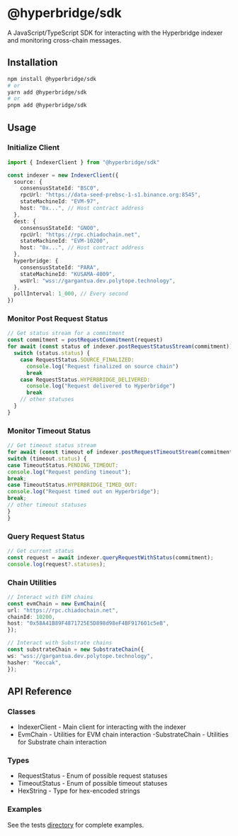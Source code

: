 # @hyperbridge/sdk

A JavaScript/TypeScript SDK for interacting with the Hyperbridge indexer and monitoring cross-chain messages.

## Installation

```bash
npm install @hyperbridge/sdk
# or
yarn add @hyperbridge/sdk
# or
pnpm add @hyperbridge/sdk
```

## Usage

### Initialize Client

```ts
import { IndexerClient } from "@hyperbridge/sdk"

const indexer = new IndexerClient({
  source: {
    consensusStateId: "BSC0",
    rpcUrl: "https://data-seed-prebsc-1-s1.binance.org:8545",
    stateMachineId: "EVM-97",
    host: "0x...", // Host contract address
  },
  dest: {
    consensusStateId: "GNO0",
    rpcUrl: "https://rpc.chiadochain.net",
    stateMachineId: "EVM-10200",
    host: "0x...", // Host contract address
  },
  hyperbridge: {
    consensusStateId: "PARA",
    stateMachineId: "KUSAMA-4009",
    wsUrl: "wss://gargantua.dev.polytope.technology",
  },
  pollInterval: 1_000, // Every second
})
```

### Monitor Post Request Status

```ts
// Get status stream for a commitment
const commitment = postRequestCommitment(request)
for await (const status of indexer.postRequestStatusStream(commitment)) {
  switch (status.status) {
    case RequestStatus.SOURCE_FINALIZED:
      console.log("Request finalized on source chain")
      break
    case RequestStatus.HYPERBRIDGE_DELIVERED:
      console.log("Request delivered to Hyperbridge")
      break
    // other statuses
  }
}
```

### Monitor Timeout Status
```ts
// Get timeout status stream
for await (const timeout of indexer.postRequestTimeoutStream(commitment)) {
switch (timeout.status) {
case TimeoutStatus.PENDING_TIMEOUT:
console.log("Request pending timeout");
break;
case TimeoutStatus.HYPERBRIDGE_TIMED_OUT:
console.log("Request timed out on Hyperbridge");
break;
// other timeout statuses
}
}
```

### Query Request Status
```ts
// Get current status
const request = await indexer.queryRequestWithStatus(commitment);
console.log(request?.statuses);
```

### Chain Utilities
```ts
// Interact with EVM chains
const evmChain = new EvmChain({
url: "https://rpc.chiadochain.net",
chainId: 10200,
host: "0x58A41B89F4871725E5D898d98eF4BF917601c5eB",
});

// Interact with Substrate chains
const substrateChain = new SubstrateChain({
ws: "wss://gargantua.dev.polytope.technology",
hasher: "Keccak",
});
```

## API Reference

### Classes
- IndexerClient - Main client for interacting with the indexer
- EvmChain - Utilities for EVM chain interaction
 -SubstrateChain - Utilities for Substrate chain interaction

### Types
- RequestStatus - Enum of possible request statuses
- TimeoutStatus - Enum of possible timeout statuses
- HexString - Type for hex-encoded strings

### Examples
See the tests [directory](/packages/sdk/src/tests/postRequest.test.ts) for complete examples.
